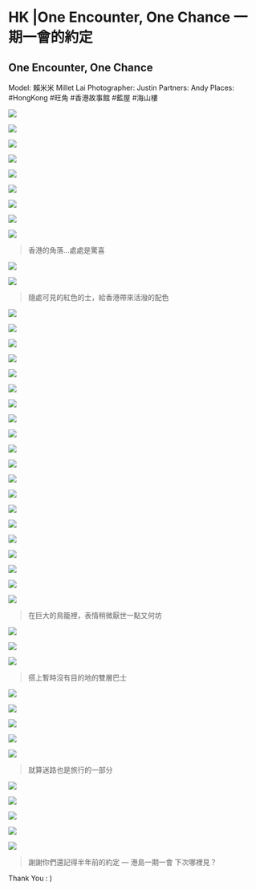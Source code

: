 
# HK |One Encounter, One Chance 一期一會的約定



## One Encounter, One Chance

Model: 賴米米 Millet Lai
Photographer: Justin 
Partners: Andy
Places: #HongKong #旺角 #香港故事館 #藍屋 #海山樓

![](https://cdn-images-1.medium.com/max/3200/1*jN0lHL3ARjcEytPT7vd69g.jpeg)

![](https://cdn-images-1.medium.com/max/3200/1*qI65q2nBWmYnqU9jyw7b4w.jpeg)

![](https://cdn-images-1.medium.com/max/3200/1*PXNxVAcPX_Fkj7YM9uBc9A.jpeg)

![](https://cdn-images-1.medium.com/max/3200/1*kixc7JPGjOiyTE6YtaEcKw.jpeg)

![](https://cdn-images-1.medium.com/max/3200/1*jHLc4MY0fdc-anLiegXWOw.jpeg)

![](https://cdn-images-1.medium.com/max/3200/1*FL1FJak0k1lr3T-J-owQRw.jpeg)

![](https://cdn-images-1.medium.com/max/3200/1*h7E7OHzODfBX150mWZPLGg.jpeg)

![](https://cdn-images-1.medium.com/max/3200/1*klJ1HQQ9fy71CEBo6FOChg.jpeg)

![](https://cdn-images-1.medium.com/max/3200/1*HybYM83OIuwopMGNpGQnkg.jpeg)
> 香港的角落…處處是驚喜

![](https://cdn-images-1.medium.com/max/3200/1*-OkK5_4Cg8EOv25Fa0Ri1A.jpeg)

![](https://cdn-images-1.medium.com/max/3200/1*B5PP9GHuuoT0e_RP3o6KAA.jpeg)
> 隨處可見的紅色的士，給香港帶來活潑的配色

![](https://cdn-images-1.medium.com/max/3200/1*MxF-LQQslqaNoG-QrykjYA.jpeg)

![](https://cdn-images-1.medium.com/max/3200/1*2o_ByHNHuoFtZbf-tdRowQ.jpeg)

![](https://cdn-images-1.medium.com/max/3200/1*XalxzQn7Z24xP-BlT7W1zg.jpeg)

![](https://cdn-images-1.medium.com/max/3200/1*FLSpUGPKMZXBH1BoOOsTMg.jpeg)

![](https://cdn-images-1.medium.com/max/3200/1*m-4NtDJrfURyhFmG-WuQPg.jpeg)

![](https://cdn-images-1.medium.com/max/3200/1*L9IHeE9-aIJznwwe4GyYrg.jpeg)

![](https://cdn-images-1.medium.com/max/3200/1*6MGgxlpbISgrEXeG6sYPHA.jpeg)

![](https://cdn-images-1.medium.com/max/3200/1*DOX14bapge99qYzI-MVxUQ.jpeg)

![](https://cdn-images-1.medium.com/max/3200/1*78fLGin8HAoeASwNDJqckQ.jpeg)

![](https://cdn-images-1.medium.com/max/3200/1*1lbgNFcjt8IxXs9vOv3FQA.jpeg)

![](https://cdn-images-1.medium.com/max/2134/1*U-4eIFB8M_t1VXf2kh0Org.jpeg)

![](https://cdn-images-1.medium.com/max/3200/1*SBQXRQF7NByCMW7NkB3GCQ.jpeg)

![](https://cdn-images-1.medium.com/max/2134/1*WkcYTKfQruP9nbUmq3IhIw.jpeg)

![](https://cdn-images-1.medium.com/max/3200/1*JAS183LzwV4OgkCGk7sd_w.jpeg)

![](https://cdn-images-1.medium.com/max/3200/1*foDV32tzu-E-23kA8R7brQ.jpeg)

![](https://cdn-images-1.medium.com/max/3200/1*nNLV6r3_7vvhrkeBV9lihQ.jpeg)

![](https://cdn-images-1.medium.com/max/3200/1*BHZGxVtsWMazlZPFHBWOJA.jpeg)

![](https://cdn-images-1.medium.com/max/3200/1*SzRELlKe_qytCtJJtJQo4A.jpeg)

![](https://cdn-images-1.medium.com/max/3200/1*L5D4asBdtfirkFZroZi1kQ.jpeg)

![](https://cdn-images-1.medium.com/max/3200/1*YhyPeYYROr4-xs-8S3PL-w.jpeg)
> 在巨大的鳥籠裡，表情稍微厭世一點又何坊

![](https://cdn-images-1.medium.com/max/3200/1*PYuEwSSM7jRZNZej768QeQ.jpeg)

![](https://cdn-images-1.medium.com/max/3200/1*lN__l9Z9-t10ZDOcou6dfA.jpeg)

![](https://cdn-images-1.medium.com/max/3200/1*R3iL4tX2XuwLzlhMAvw2-Q.jpeg)
> 搭上暫時沒有目的地的雙層巴士

![](https://cdn-images-1.medium.com/max/3200/1*nv_-OcCrbuQQmBp0vsxiWg.jpeg)

![](https://cdn-images-1.medium.com/max/3200/1*7UId7D6DqrBUEAROs4A1Xg.jpeg)

![](https://cdn-images-1.medium.com/max/3200/1*Sv-zN24y-Y6osMxghdz1xQ.jpeg)

![](https://cdn-images-1.medium.com/max/3200/1*Xu6kl9Uw60iaO-MN0MDiNQ.jpeg)

![](https://cdn-images-1.medium.com/max/3200/1*6H4BUp_5RHGWgLcMfbcsbA.jpeg)
> 就算迷路也是旅行的一部分

![](https://cdn-images-1.medium.com/max/3200/1*y90xxH8m-6ygDlu6YeT9ZA.jpeg)

![](https://cdn-images-1.medium.com/max/3200/1*giPfeHKOp8vSADth7IMPLw.jpeg)

![](https://cdn-images-1.medium.com/max/2134/1*s_612dvfK0fUc06YFpHPew.jpeg)

![](https://cdn-images-1.medium.com/max/3200/1*8trRX_MmQ42m9Zek11phug.jpeg)

![](https://cdn-images-1.medium.com/max/3200/1*_OIK6h09xbNiVI55_9v8Eg.jpeg)
> 謝謝你們還記得半年前的約定 — 港島一期一會
> 下次哪裡見？

Thank You : )
